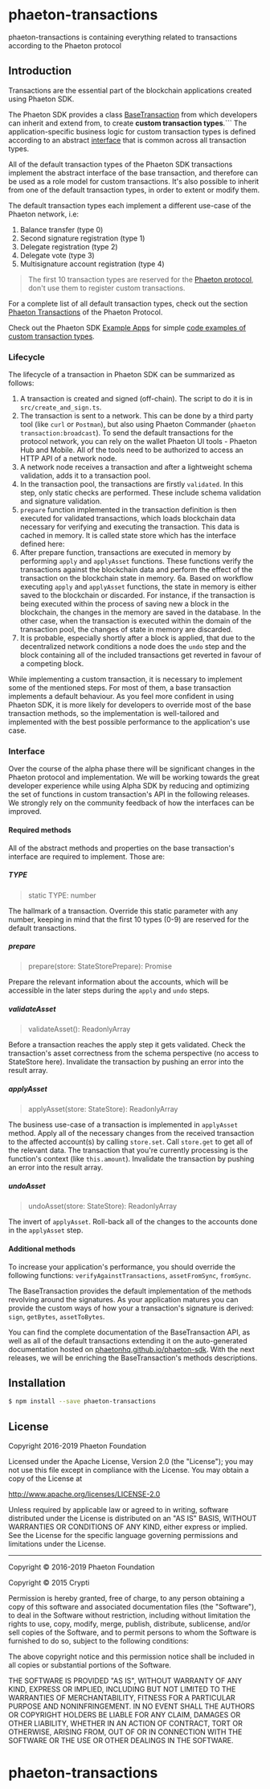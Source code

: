 # phaeton-transactions

phaeton-transactions is containing everything related to transactions according to the Phaeton protocol

## Introduction

Transactions are the essential part of the blockchain applications created using Phaeton SDK.

The Phaeton SDK provides a class [BaseTransaction](https://github.com/PhaetonHQ/phaeton-sdk/blob/development/elements/phaeton-transactions/src/base_transaction.ts) from which developers can inherit and extend from, to create **custom transaction types**.```
The application-specific business logic for custom transaction types is defined according to an abstract [interface](#interface) that is common across all transaction types.

All of the default transaction types of the Phaeton SDK transactions implement the abstract interface of the base transaction, and therefore can be used as a role model for custom transactions.
It's also possible to inherit from one of the default transaction types, in order to extent or modify them.

The default transaction types each implement a different use-case of the Phaeton network, i.e:

1. Balance transfer (type 0)
2. Second signature registration (type 1)
3. Delegate registration (type 2)
4. Delegate vote (type 3)
5. Multisignature account registration (type 4)

> The first 10 transaction types are reserved for the [Phaeton protocol](https://phaeton.io/documentation/phaeton-protocol), don't use them to register custom transactions.

For a complete list of all default transaction types, check out the section [Phaeton Transactions](https://phaeton.io/documentation/phaeton-protocol/transactions) of the Phaeton Protocol.

Check out the Phaeton SDK [Example Apps](https://github.com/PhaetonHQ/phaeton-sdk-test-app) for simple [code examples of custom transaction types](https://github.com/PhaetonHQ/phaeton-sdk-test-app/blob/development/hello_world/hello_transaction.js).

### Lifecycle

The lifecycle of a transaction in Phaeton SDK can be summarized as follows:

1. A transaction is created and signed (off-chain). The script to do it is in `src/create_and_sign.ts`.
2. The transaction is sent to a network. This can be done by a third party tool (like `curl` or `Postman`), but also using Phaeton Commander (`phaeton transaction:broadcast`).
   To send the default transactions for the protocol network, you can rely on the wallet Phaeton UI tools - Phaeton Hub and Mobile. All of the tools need to be authorized to access an HTTP API of a network node.
3. A network node receives a transaction and after a lightweight schema validation, adds it to a transaction pool.
4. In the transaction pool, the transactions are firstly `validated`. In this step, only static checks are performed. These include schema validation and signature validation.
5. `prepare` function implemented in the transaction definition is then executed for validated transactions, which loads blockchain data necessary for verifying and executing the transaction. This data is cached in memory. It is called state store which has the interface defined here: <should have a some details about the state store>
6. After prepare function, transactions are executed in memory by performing `apply` and `applyAsset` functions. These functions verify the transactions against the blockchain data and perform the effect of the transaction on the blockchain state in memory.
   6a. Based on workflow executing `apply` and `applyAsset` functions, the state in memory is either saved to the blockchain or discarded. For instance, if the transaction is being executed within the process of saving new a block in the blockchain, the changes in the memory are saved in the database. In the other case, when the transaction is executed within the domain of the transaction pool, the changes of state in memory are discarded.
7. It is probable, especially shortly after a block is applied, that due to the decentralized network conditions a node does the `undo` step and the block containing all of the included transactions get reverted in favour of a competing block.

While implementing a custom transaction, it is necessary to implement some of the mentioned steps. For most of them, a base transaction implements a default behaviour. As you feel more confident in using Phaeton SDK, it is more likely for developers to override most of the base transaction methods, so the implementation is well-tailored and implemented with the best possible performance to the application's use case.

### Interface

Over the course of the alpha phase there will be significant changes in the Phaeton protocol and implementation. We will be working towards the great developer experience while using Alpha SDK by reducing and optimizing the set of functions in custom transaction's API in the following releases. We strongly rely on the community feedback of how the interfaces can be improved.

#### Required methods

All of the abstract methods and properties on the base transaction's interface are required to implement. Those are:

##### TYPE

> static TYPE: number

The hallmark of a transaction. Override this static parameter with any number, keeping in mind that the first 10 types (0-9) are reserved for the default transactions.

##### prepare

> prepare(store: StateStorePrepare): Promise<void>

Prepare the relevant information about the accounts, which will be accessible in the later steps during the `apply` and `undo` steps.

##### validateAsset

> validateAsset(): ReadonlyArray<TransactionError>

Before a transaction reaches the apply step it gets validated. Check the transaction's asset correctness from the schema perspective (no access to StateStore here).
Invalidate the transaction by pushing an error into the result array.

##### applyAsset

> applyAsset(store: StateStore): ReadonlyArray<TransactionError>

The business use-case of a transaction is implemented in `applyAsset` method. Apply all of the necessary changes from the received transaction to the affected account(s) by calling `store.set`. Call `store.get` to get all of the relevant data. The transaction that you're currently processing is the function's context (like `this.amount`).
Invalidate the transaction by pushing an error into the result array.

##### undoAsset

> undoAsset(store: StateStore): ReadonlyArray<TransactionError>

The invert of `applyAsset`. Roll-back all of the changes to the accounts done in the `applyAsset` step.

#### Additional methods

To increase your application's performance, you should override the following functions: `verifyAgainstTransactions`, `assetFromSync`, `fromSync`.

The BaseTransaction provides the default implementation of the methods revolving around the signatures. As your application matures you can provide the custom ways of how your a transaction's signature is derived: `sign`, `getBytes`, `assetToBytes`.

You can find the complete documentation of the BaseTransaction API, as well as all of the default transactions extending it
on the auto-generated documentation hosted on [phaetonhq.github.io/phaeton-sdk](https://phaetonhq.github.io/phaeton-sdk/). With the next releases, we will be enriching the BaseTransaction's methods descriptions.

## Installation

```sh
$ npm install --save phaeton-transactions
```

## License

Copyright 2016-2019 Phaeton Foundation

Licensed under the Apache License, Version 2.0 (the "License");
you may not use this file except in compliance with the License.
You may obtain a copy of the License at

http://www.apache.org/licenses/LICENSE-2.0

Unless required by applicable law or agreed to in writing, software
distributed under the License is distributed on an "AS IS" BASIS,
WITHOUT WARRANTIES OR CONDITIONS OF ANY KIND, either express or implied.
See the License for the specific language governing permissions and
limitations under the License.

---

Copyright © 2016-2019 Phaeton Foundation

Copyright © 2015 Crypti

Permission is hereby granted, free of charge, to any person obtaining a copy of this software and associated documentation files (the "Software"), to deal in the Software without restriction, including without limitation the rights to use, copy, modify, merge, publish, distribute, sublicense, and/or sell copies of the Software, and to permit persons to whom the Software is furnished to do so, subject to the following conditions:

The above copyright notice and this permission notice shall be included in all copies or substantial portions of the Software.

THE SOFTWARE IS PROVIDED "AS IS", WITHOUT WARRANTY OF ANY KIND, EXPRESS OR IMPLIED, INCLUDING BUT NOT LIMITED TO THE WARRANTIES OF MERCHANTABILITY, FITNESS FOR A PARTICULAR PURPOSE AND NONINFRINGEMENT. IN NO EVENT SHALL THE AUTHORS OR COPYRIGHT HOLDERS BE LIABLE FOR ANY CLAIM, DAMAGES OR OTHER LIABILITY, WHETHER IN AN ACTION OF CONTRACT, TORT OR OTHERWISE, ARISING FROM, OUT OF OR IN CONNECTION WITH THE SOFTWARE OR THE USE OR OTHER DEALINGS IN THE SOFTWARE.

[phaeton core github]: https://github.com/PhaetonHQ/phaeton
[phaeton documentation site]: https://phaeton.io/documentation/phaeton-elements
# phaeton-transactions
